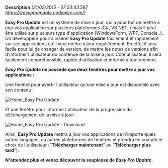 **Description** _(21/02/2015 - 07:23:43.587 https://easyproupdate.codeplex.com/)_

**Easy Pro Update** est un système de mise à jour, qui a pour but de mettre à jour vos application sur plusieurs plateformes (C#, VB.NET..) mais il peut être utilisé sur plusieurs type d'application (WindowsForm, WPF, Console..). Un développeur pourra insérer **Easy Pro Update** facilement et rapidement sur ses applications qu'il veut mettre à jour régulièrement. En effet il sera facile pour lui de changer de version, de mettre les notes de versions afin d'informer l'utilisateur du contenue de la mise à jour. Côté utilisateur, il sera facilement compréhensible, rapide d'utilisation et informé à tout moment.

**_Easy Pro Update_ ne possède que deux fenêtres pour mettre à jour vos applications :**

Une fenêtre pour avertir l'utilisateur qu'une mise à jour est disponible avec son contenu :

![Home_Easy Pro Update](https://user-images.githubusercontent.com/71042742/124523315-e21a4d80-ddf6-11eb-86dc-429f06fbe9b5.png)

Et une fenêtre pour informer l'utilisateur de la progression du téléchargement de la mise à jour : 

![Home_Easy Pro Update - Download](https://user-images.githubusercontent.com/71042742/124523329-ee9ea600-ddf6-11eb-8122-7090a1782133.png)

Ainsi, **Easy Pro Update** mettra à jour vos applications de n'importe quels autres langages, ou autres plateformes de fenêtres et prendra en compte le choix de l'utilisateur ("**Télécharger maintenant**" ou "**Télécharger plus tard**"). 

**N'attendez plus et venez découvrir la souplesse de _Easy Pro Update_.**
